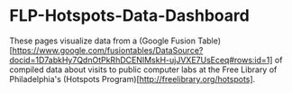 FLP-Hotspots-Data-Dashboard
===========================


These pages visualize data from a (Google Fusion Table)[https://www.google.com/fusiontables/DataSource?docid=1D7abkHy7QdnOtPkRhDCENIMskH-ujJVXE7UsEceq#rows:id=1] of compiled data about visits to public computer labs at the Free Library of Philadelphia's (Hotspots Program)[http://freelibrary.org/hotspots]. 	